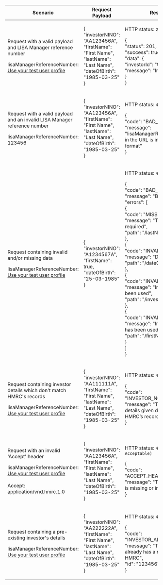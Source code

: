 <table>
    <col width="25%">
    <col width="35%">
    <col width="40%">
    <thead>
        <tr>
            <th>Scenario</th>
            <th>Request Payload</th>
            <th>Response</th>
        </tr>
    </thead>
    <tbody>
        <tr>
            <td><p>Request with a valid payload and LISA Manager reference number</p> <p class="code--block">lisaManagerReferenceNumber: <a href="https://test-developer.service.hmrc.gov.uk/api-documentation/docs/api/service/lisa-api/1.0#testing-the-api">Use your test user profile</a></p></td>
            <td><p class ="code--block">
                    {<br>
                     "investorNINO": "AA123456A",<br>
                     "firstName": "First Name",<br>
                     "lastName": "Last Name",<br>
                     "dateOfBirth": "1985-03-25"<br>
                   }
                       </p></td>
            <td><p>HTTP status: <code class="code--slim">201 (Created)</code></p>
                <p class ="code--block">{<br>
                     "status": 201,<br>
                     "success": true,<br>
                     "data": {<br>
                                "investorId": "9876543210",<br>
                                "message": "Investor Created."<br>
                     }<br>
                   }</p></td>
        </tr>
        <tr>
            <td><p>Request with a valid payload and an invalid LISA Manager reference number</p> <p class="code--block">lisaManagerReferenceNumber: 123456</p></td>
            <td><p class ="code--block">
                    {<br>
                     "investorNINO": "AA123456A",<br>
                     "firstName": "First Name",<br>
                     "lastName": "Last Name",<br>
                     "dateOfBirth": "1985-03-25"<br>
                   }
                       </p></td>
            <td><p>HTTP status: <code class="code--slim">400 (Bad Request)</code></p>
                <p class ="code--block"> {<br>
  "code": "BAD_REQUEST",<br>
  "message": "lisaManagerReferenceNumber in the URL is in the wrong format"<br>
}
                </p>
            </td>
        </tr>
        <tr>
            <td><p>Request containing invalid and/or missing data</p><p class ="code--block">lisaManagerReferenceNumber: <a href="https://test-developer.service.hmrc.gov.uk/api-documentation/docs/api/service/lisa-api/1.0#testing-the-api">Use your test user profile</a></p></td>
            <td><p class ="code--block">{<br>
                                        "investorNINO": "A1234567A",<br>
                                        "firstName": true,<br>
                                        "dateOfBirth": "25-03-1985"<br>
                                        }</p>
            </td>
            <td><p>HTTP status: <code class="code--slim">400 (Bad Request)</code></p>
                  <p class ="code--block">{<br>
							  "code": "BAD_REQUEST",<br>
							  "message": "Bad Request",<br>
							  "errors": [<br>
							    {<br>
							      "code": "MISSING_FIELD",<br>
							      "message": "This field is required",<br>
							      "path": "/lastName"<br>
							    },<br>
							    {<br>
							      "code": "INVALID_DATE",<br>
							      "message": "Date is invalid",<br>
							      "path": "/dateOfBirth"<br>
							    },<br>
							    {<br>
							      "code": "INVALID_FORMAT",<br>
							      "message": "Invalid format has been used",<br>
							      "path": "/investorNINO"<br>
							    },<br>
							    {<br>
							      "code": "INVALID_DATA_TYPE",<br>
							      "message": "Invalid data type has been used",<br>
							      "path": "/firstName"<br>
							    }<br>
							  ]<br>
							}
                  </p>
            </td>
        </tr>
        <tr>
            <td><p>Request containing investor details which don't match HMRC's records</p><p class ="code--block">lisaManagerReferenceNumber: <a href="https://test-developer.service.hmrc.gov.uk/api-documentation/docs/api/service/lisa-api/1.0#testing-the-api">Use your test user profile</a></p></td>
            <td><p class ="code--block">{<br>
                                        "investorNINO": "AA111111A",<br>
                                        "firstName": "First Name",<br>
                                        "lastName": "Last Name",<br>
                                        "dateOfBirth": "1985-03-25"<br>
                                        }</p>
            </td>
            <td><p>HTTP status: <code class="code--slim">403 (Forbidden)</code></p>
                                  <p class ="code--block">{<br>
                                            "code": "INVESTOR_NOT_FOUND",<br>
                                            "message": "The investor details given do not match with HMRC’s records"<br>
                                            }
                                            </p>
             </td>
        </tr>
        <tr>
           <td><p>Request with an invalid 'Accept' header</p><p class ="code--block">lisaManagerReferenceNumber: <a href="https://test-developer.service.hmrc.gov.uk/api-documentation/docs/api/service/lisa-api/1.0#testing-the-api">Use your test user profile</a><br><br>Accept: application/vnd.hmrc.1.0</p></td>
           <td><p class ="code--block">{<br>
                     "investorNINO": "AA123456A",<br>
                     "firstName": "First Name",<br>
                     "lastName": "Last Name",<br>
                     "dateOfBirth": "1985-03-25"<br>
                   }</p>
           </td>
           <td><p>HTTP status: <code class="code--slim">406 (Not Acceptable)</code></p>
                                 <p class ="code--block">{<br>
                                                           "code": "ACCEPT_HEADER_INVALID",<br>
                                                           "message": "The accept header is missing or invalid"<br>
                                                         }
                                 </p>
           </td>
        </tr>
        <tr>
            <td><p>Request containing a pre-existing investor's details</p> <p class ="code--block">lisaManagerReferenceNumber: <a href="https://test-developer.service.hmrc.gov.uk/api-documentation/docs/api/service/lisa-api/1.0#testing-the-api">Use your test user profile</a></p></td>
            <td><p class ="code--block">{<br>
                                        "investorNINO": "AA222222A",<br>
                                        "firstName": "First Name",<br>
                                        "lastName": "Last Name",<br>
                                        "dateOfBirth": "1985-03-25"<br>
                                      }
                                          </p></td>
            <td><p>HTTP status: <code class="code--slim">409 (Conflict)</code></p><p class ="code--block">{<br>
                                    "code": "INVESTOR_ALREADY_EXISTS",<br>
                                    "message": "The investor already has a record with HMRC",<br>
                                    "id": "1234567890"<br>
                                    }
            </p>
            </td>
        </tr>
    </tbody>
</table>